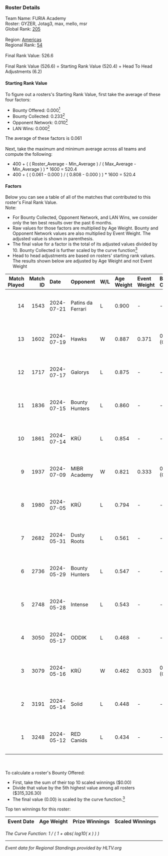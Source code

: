 ### Roster Details<br />
Team Name: FURIA Academy<br />
Roster: GYZER, Jotag3, max, mello, msr<br />
Global Rank: [205](../../standings_global_2024_09_04.md)<br />
<br />
Region: [Americas]( ../../standings_americas_2024_09_04.md)<br />
Regional Rank: [54]( ../../standings_americas_2024_09_04.md)<br />
<br />
Final Rank Value:  526.6<br />
<br />
Final Rank Value (526.6) = Starting Rank Value (520.4) + Head To Head Adjustments (6.2)<br />

#### Starting Rank Value<br />
To figure out a rosters's Starting Rank Value, first take the average of these four factors:<br />
- Bounty Offered: 0.000[<sup>1</sup>](#table2)
- Bounty Collected: 0.233[<sup>2</sup>](#table1)
- Opponent Network: 0.010[<sup>2</sup>](#table1)
- LAN Wins: 0.000[<sup>2</sup>](#table1)

The average of these factors is 0.061<br />
<br />
Next, take the maximum and minimum average across all teams and compute the following:<br />
- 400 + ( ( Roster_Average - Min_Average ) / ( Max_Average - Min_Average ) ) * 1600 = 520.4
- 400 + ( ( 0.061 - 0.000 ) / ( 0.808 - 0.000 ) ) * 1600 = 520.4


#### Factors<br />
Below you can see a table of all of the matches that contributed to this roster's Final Rank Value.<br />
Note:<br />

- For Bounty Collected, Opponent Network, and LAN Wins, we consider only the ten best results over the past 6 months.
- Raw values for those factors are multiplied by Age Weight. Bounty and Opponent Network values are also multiplied by Event Weight. The adjusted value is shown in parenthesis.
- The final value for a factor is the total of its adjusted values divided by 10. Bounty Collected is further scaled by the curve function[<sup>3</sup>](#curveFunction)
- Head to head adjustments are based on rosters' starting rank values. The results shown below are adjusted by Age Weight and not Event Weight
<span id="table1"></span><br />


| Match Played | Match ID | Date       | Opponent          | W/L | Age Weight | Event Weight | Bounty Collected | Opponent Network | LAN Wins  | H2H Adj. | Roster                                   |
| -: | -: | :- | :- | :- | :- | :- | :- | :- | :- | -: | :- |
|           14 |     1543 | 2024-07-21 | Patins da Ferrari | L   | 0.900      | -            | -                | -                | -         |    -6.51 | GYZER, Jotag3, max, mello, msr           |
|           13 |     1602 | 2024-07-19 | Hawks             | W   | 0.887      | 0.371        | 0.008 (0.003)    | 0.038 (0.012)    | 0 (0.000) |    19.23 | GYZER, Jotag3, max, mello, msr           |
|           12 |     1717 | 2024-07-17 | Galorys           | L   | 0.875      | -            | -                | -                | -         |    -4.83 | Bruninho, GYZER, Jotag3, max, mello      |
|           11 |     1836 | 2024-07-15 | Bounty Hunters    | L   | 0.860      | -            | -                | -                | -         |    -2.60 | GYZER, Jotag3, max, mello, souz4h        |
|           10 |     1861 | 2024-07-14 | KRÜ               | L   | 0.854      | -            | -                | -                | -         |    -3.42 | GYZER, Jotag3, max, mello, souz4h        |
|            9 |     1937 | 2024-07-09 | MIBR Academy      | W   | 0.821      | 0.333        | 0.000 (0.000)    | 0.000 (0.000)    | 0 (0.000) |     8.55 | GYZER, Jotag3, max, mello, souz4h        |
|            8 |     1980 | 2024-07-05 | KRÜ               | L   | 0.794      | -            | -                | -                | -         |    -3.38 | GYZER, Jotag3, max, mello, souz4h        |
|            7 |     2682 | 2024-05-31 | Dusty Roots       | L   | 0.561      | -            | -                | -                | -         |    -3.17 | Bruninho, cerolzin, GYZER, Jotag3, mello |
|            6 |     2736 | 2024-05-29 | Bounty Hunters    | L   | 0.547      | -            | -                | -                | -         |    -2.49 | Bruninho, cerolzin, GYZER, Jotag3, mello |
|            5 |     2748 | 2024-05-28 | Intense           | L   | 0.543      | -            | -                | -                | -         |    -4.51 | Bruninho, cerolzin, GYZER, Jotag3, mello |
|            4 |     3050 | 2024-05-17 | ODDIK             | L   | 0.468      | -            | -                | -                | -         |    -0.70 | Bruninho, cerolzin, GYZER, Jotag3, mello |
|            3 |     3079 | 2024-05-16 | KRÜ               | W   | 0.462      | 0.303        | 0.018 (0.002)    | 0.643 (0.090)    | 0 (0.000) |    12.84 | Bruninho, cerolzin, GYZER, Jotag3, mello |
|            2 |     3191 | 2024-05-14 | Solid             | L   | 0.448      | -            | -                | -                | -         |    -1.96 | Bruninho, cerolzin, GYZER, Jotag3, mello |
|            1 |     3248 | 2024-05-12 | RED Canids        | L   | 0.434      | -            | -                | -                | -         |    -0.80 | Bruninho, cerolzin, GYZER, Jotag3, mello |

<br />
<span id="table2"></span><br />
To calculate a roster's Bounty Offered:<br />

- First, take the sum of their top 10 scaled winnings ($0.00)
- Divide that value by the 5th highest value among all rosters ($315,326.30)
- The final value (0.00) is scaled by the curve function.[<sup>3</sup>](#curveFunction)

Top ten winnings for this roster:<br />

| Event Date | Age Weight | Prize Winnings | Scaled Winnings |
| :- | -: | :- | :- |


<span id="curveFunction"></span>_The Curve Function: 1 / ( 1 + abs( log10( x ) ) )_<br />

---
_Event data for Regional Standings provided by HLTV.org_<br />
